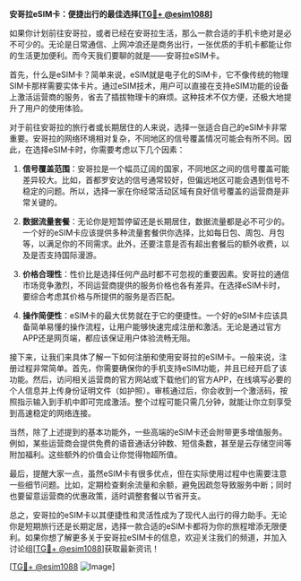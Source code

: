 **安哥拉eSIM卡：便捷出行的最佳选择[[TG💪+ @esim1088](https://t.me/s/esim1088)]**

如果你计划前往安哥拉，或者已经在安哥拉生活，那么一款合适的手机卡绝对是必不可少的。无论是日常通信、上网冲浪还是商务出行，一张优质的手机卡都能让你的生活更加便利。而今天我们要聊的就是——安哥拉eSIM卡。

首先，什么是eSIM卡？简单来说，eSIM就是电子化的SIM卡，它不像传统的物理SIM卡那样需要实体卡片。通过eSIM技术，用户可以直接在支持eSIM功能的设备上激活运营商的服务，省去了插拔物理卡的麻烦。这种技术不仅方便，还极大地提升了用户的使用体验。

对于前往安哥拉的旅行者或长期居住的人来说，选择一张适合自己的eSIM卡非常重要。安哥拉的网络环境相对复杂，不同地区的信号覆盖情况可能会有所不同。因此，在选择eSIM卡时，你需要考虑以下几个因素：

1. **信号覆盖范围**：安哥拉是一个幅员辽阔的国家，不同地区之间的信号覆盖可能差异较大。比如，首都罗安达的信号通常较好，但偏远地区可能会遇到信号不稳定的问题。所以，选择一家在你经常活动区域有良好信号覆盖的运营商是非常关键的。

2. **数据流量套餐**：无论你是短暂停留还是长期居住，数据流量都是必不可少的。一个好的eSIM卡应该提供多种流量套餐供你选择，比如每日包、周包、月包等，以满足你的不同需求。此外，还要注意是否有超出套餐后的额外收费，以及是否支持国际漫游。

3. **价格合理性**：性价比是选择任何产品时都不可忽视的重要因素。安哥拉的通信市场竞争激烈，不同运营商提供的服务价格也各有差异。在选择eSIM卡时，要综合考虑其价格与所提供的服务是否匹配。

4. **操作简便性**：eSIM卡的最大优势就在于它的便捷性。一个好的eSIM卡应该具备简单易懂的操作流程，让用户能够快速完成注册和激活。无论是通过官方APP还是网页端，都应该保证用户体验流畅无阻。

接下来，让我们来具体了解一下如何注册和使用安哥拉的eSIM卡。一般来说，注册过程非常简单。首先，你需要确保你的手机支持eSIM功能，并且已经开启了该功能。然后，访问相关运营商的官方网站或下载他们的官方APP，在线填写必要的个人信息并上传身份证明文件（如护照）。审核通过后，你会收到一个激活码，按照指示输入到手机中即可完成激活。整个过程可能只需几分钟，就能让你立刻享受到高速稳定的网络连接。

当然，除了上述提到的基本功能外，一些高端的eSIM卡还会附带更多增值服务。例如，某些运营商会提供免费的语音通话分钟数、短信条数，甚至是云存储空间等附加福利。这些额外的价值会让你觉得物超所值。

最后，提醒大家一点，虽然eSIM卡有很多优点，但在实际使用过程中也需要注意一些细节问题。比如，定期检查剩余流量和余额，避免因疏忽导致服务中断；同时也要留意运营商的优惠政策，适时调整套餐以节省开支。

总之，安哥拉的eSIM卡以其便捷性和灵活性成为了现代人出行的得力助手。无论你是短期旅行还是长期定居，选择一款合适的eSIM卡都将为你的旅程增添无限便利。如果你想了解更多关于安哥拉eSIM卡的信息，欢迎关注我们的频道，并加入讨论组[[TG💪+ @esim1088](https://t.me/s/esim1088)]获取最新资讯！

[[TG💪+ @esim1088](https://t.me/s/esim1088) ![Image](https://i.postimg.cc/4NQfJmqS/Snipaste-2025-05-13-00-14-12.png)]